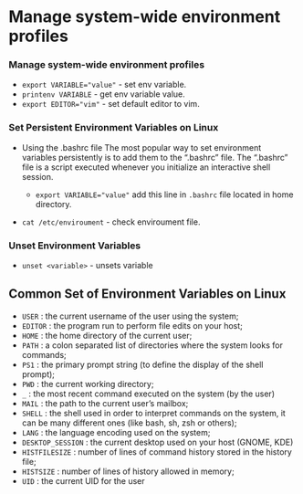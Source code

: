# Manage system-wide environment profiles

### Manage system-wide environment profiles

* `export VARIABLE="value"` - set env variable.
* `printenv VARIABLE` - get env variable value.
* `export EDITOR="vim"` - set default editor to vim.

### Set Persistent Environment Variables on Linux

* Using the .bashrc file
The most popular way to set environment variables persistently is to add them to the “.bashrc” file.
The “.bashrc” file is a script executed whenever you initialize an interactive shell session.
	* `export VARIABLE="value"` add this line in `.bashrc` file located in home directory.

* `cat /etc/enviroument` - check enviroument file.

### Unset Environment Variables

* `unset <variable>` - unsets variable

## Common Set of Environment Variables on Linux
*	`USER` : the current username of the user using the system;
* `EDITOR` : the program run to perform file edits on your host;
* `HOME` : the home directory of the current user;
* `PATH` : a colon separated list of directories where the system looks for commands;
* `PS1` : the primary prompt string (to define the display of the shell prompt);
* `PWD` : the current working directory;
* `_` : the most recent command executed on the system (by the user)
* `MAIL` : the path to the current user’s mailbox;
* `SHELL` : the shell used in order to interpret commands on the system, it can be many different ones (like bash, sh, zsh or others);
* `LANG` : the language encoding used on the system;
* `DESKTOP_SESSION` : the current desktop used on your host (GNOME, KDE)
* `HISTFILESIZE` : number of lines of command history stored in the history file;
* `HISTSIZE` : number of lines of history allowed in memory;
* `UID` : the current UID for the user

